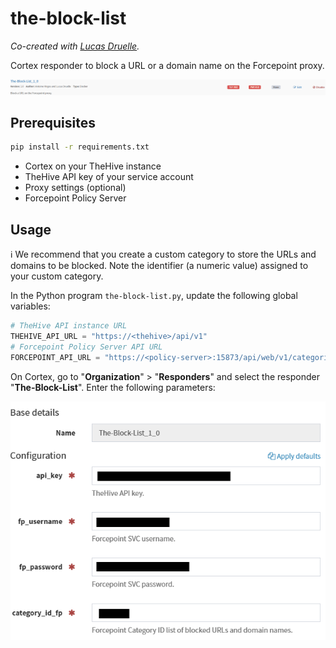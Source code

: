 # the-block-list

*Co-created with [Lucas Druelle](https://www.linkedin.com/in/lucas-druelle).*

Cortex responder to block a URL or a domain name on the Forcepoint proxy.

![cortex-responder-block-list](assets/img/cortex-responder-block-list.png)

## Prerequisites

```bash
pip install -r requirements.txt
```

- Cortex on your TheHive instance
- TheHive API key of your service account
- Proxy settings (optional)
- Forcepoint Policy Server

## Usage

ℹ️ We recommend that you create a custom category to store the URLs and domains to be blocked. Note the identifier (a numeric value) assigned to your custom category.

In the Python program `the-block-list.py`, update the following global variables: 

```py
# TheHive API instance URL
THEHIVE_API_URL = "https://<thehive>/api/v1"
# Forcepoint Policy Server API URL
FORCEPOINT_API_URL = "https://<policy-server>:15873/api/web/v1/categories"
```

On Cortex, go to "**Organization**" > "**Responders**" and select the responder "**The-Block-List**". Enter the following parameters:

![the-block-list-params](assets/img/the-block-list-params.png)
